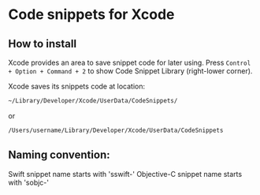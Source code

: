 # Code snippets for Xcode #

## How to install
Xcode provides an area to save snippet code for later using. Press ```Control + Option + Command + 2``` to show
Code Snippet Library (right-lower corner).

Xcode saves its snippets code at location:

```bash
~/Library/Developer/Xcode/UserData/CodeSnippets/
```
or
```bash
/Users/username/Library/Developer/Xcode/UserData/CodeSnippets
```

## Naming convention:
Swift snippet name starts with 'sswift-'
Objective-C snippet name starts with 'sobjc-'